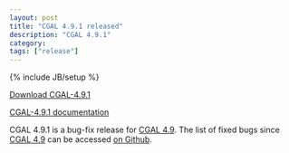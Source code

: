 ```yaml
---
layout: post
title: "CGAL 4.9.1 released"
description: "CGAL 4.9.1"
category: 
tags: ["release"]
---
```

{% include JB/setup %}

<i class="glyphicon glyphicon-download"></i>
<a href="https://github.com/CGAL/cgal/releases/tag/releases%2FCGAL-4.9.1">Download CGAL-4.9.1</a>

<i class="glyphicon glyphicon-book"></i>
<a href="https://doc.cgal.org/4.9.1/Manual/index.html">CGAL-4.9.1 documentation</a>

<p>CGAL 4.9.1 is a bug-fix release for <a href="../../../../2016/09/19/cgal-49">CGAL 4.9</a>.
The list of fixed bugs since <a href="../../../../2016/09/19/cgal-49">CGAL 4.9</a>
can be accessed <a href="https://github.com/CGAL/cgal/issues?q=milestone%3A4.9.1">on Github</a>.</p>
